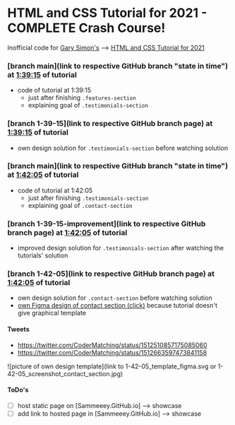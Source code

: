 # HTML and CSS Tutorial for 2021 - COMPLETE Crash Course!
Inofficial code for [Gary Simon's](https://github.com/designcourse) --> [HTML and CSS Tutorial for 2021](https://youtu.be/D-h8L5hgW-w)

### [branch main](link to respective GitHub branch "state in time") at [1:39:15](https://youtu.be/D-h8L5hgW-w?t=5960) of tutorial
<!-- d940e13ac2cf0d63bf8d514e45773373d63c4843 -->
- code of tutorial at 1:39:15
    - just after finishing `.features-section`
    - explaining goal of `.testimonials-section`

### [branch 1-39-15](link to respective GitHub branch page) at [1:39:15](https://youtu.be/D-h8L5hgW-w?t=5960) of tutorial
<!-- 273983a030837920e778edadb1a4894aec0e3fb3 -->
- own design solution for `.testimonials-section` before watching solution

### [branch main](link to respective GitHub branch "state in time") at [1:42:05](https://youtu.be/D-h8L5hgW-w?t=6125) of tutorial
<!-- f7b646ec73466e55bd5185fb704bcd15fd2f8eee -->
- code of tutorial at 1:42:05
    - just after finishing `.testimonials-section`
    - explaining goal of `.contact-section`

### [branch 1-39-15-improvement](link to respective GitHub branch page) at [1:42:05](https://youtu.be/D-h8L5hgW-w?t=6125) of tutorial
<!-- 7cdbdc1974db73dc3668f884674aed4d74527bce -->
- improved design solution for `.testimonials-section` after watching the tutorials' solution

### [branch 1-42-05](link to respective GitHub branch page) at [1:42:05](https://youtu.be/D-h8L5hgW-w?t=6125) of tutorial
<!-- 8dc01d486c156226ca75cc47c909ad5b273a13ba -->
- own design solution for `.contact-section` before watching solution
- [own Figma design of contact section (click)](https://www.figma.com/file/MEz6tNBmiFAMHUnLWxsMmk/22-04-05_HTML_CSS_2021?node-id=1%3A2) because tutorial doesn't give graphical template

#### Tweets
- https://twitter.com/CoderMatching/status/1512510857175085060
- https://twitter.com/CoderMatching/status/1512663597473841158

![picture of own design template](link to 1-42-05_template_figma.svg or 1-42-05_screenshot_contact_section.jpg)

#### ToDo's
- [ ] host static page on [Sammeeey.GitHub.io] --> showcase
- [ ] add link to hosted page in [Sammeeey.GitHub.io] --> showcase